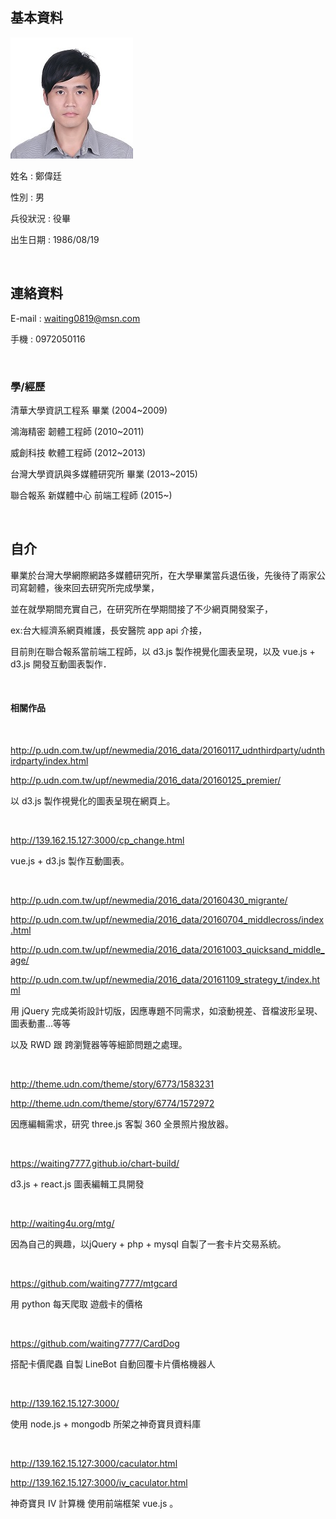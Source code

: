 ## 基本資料

![大頭照](h.jpg)

姓名 : 鄭偉廷

性別 : 男

兵役狀況 : 役畢

出生日期 : 1986/08/19

<br/>

## 連絡資料

E-mail : waiting0819@msn.com

手機 : 0972050116

<br/>

### 學/經歷

清華大學資訊工程系 畢業 (2004~2009)

鴻海精密  韌體工程師 (2010~2011)

威創科技  軟體工程師 (2012~2013)

台灣大學資訊與多媒體研究所 畢業 (2013~2015)

聯合報系 新媒體中心 前端工程師 (2015~)

<br/>

## 自介

畢業於台灣大學網際網路多媒體研究所，在大學畢業當兵退伍後，先後待了兩家公司寫韌體，後來回去研究所完成學業，

並在就學期間充實自己，在研究所在學期間接了不少網頁開發案子，

ex:台大經濟系網頁維護，長安醫院 app api 介接，

目前則在聯合報系當前端工程師，以 d3.js 製作視覺化圖表呈現，以及 vue.js + d3.js 開發互動圖表製作．

<br/>

#### 相關作品

<br/>

http://p.udn.com.tw/upf/newmedia/2016_data/20160117_udnthirdparty/udnthirdparty/index.html

http://p.udn.com.tw/upf/newmedia/2016_data/20160125_premier/

以 d3.js 製作視覺化的圖表呈現在網頁上。

<br/>

http://139.162.15.127:3000/cp_change.html

vue.js + d3.js 製作互動圖表。

<br/>

http://p.udn.com.tw/upf/newmedia/2016_data/20160430_migrante/

http://p.udn.com.tw/upf/newmedia/2016_data/20160704_middlecross/index.html

http://p.udn.com.tw/upf/newmedia/2016_data/20161003_quicksand_middle_age/

http://p.udn.com.tw/upf/newmedia/2016_data/20161109_strategy_t/index.html

用 jQuery 完成美術設計切版，因應專題不同需求，如滾動視差、音檔波形呈現、圖表動畫...等等

以及 RWD 跟 跨瀏覽器等等細節問題之處理。

<br/>

http://theme.udn.com/theme/story/6773/1583231

http://theme.udn.com/theme/story/6774/1572972

因應編輯需求，研究 three.js 客製 360 全景照片撥放器。

<br/>

https://waiting7777.github.io/chart-build/

d3.js + react.js 圖表編輯工具開發

<br/>

http://waiting4u.org/mtg/

因為自己的興趣，以jQuery + php + mysql 自製了一套卡片交易系統。

<br/>

https://github.com/waiting7777/mtgcard

用 python 每天爬取 遊戲卡的價格

<br/>

https://github.com/waiting7777/CardDog

搭配卡價爬蟲 自製 LineBot 自動回覆卡片價格機器人

<br/>

http://139.162.15.127:3000/

使用 node.js + mongodb 所架之神奇寶貝資料庫

<br/>

http://139.162.15.127:3000/caculator.html

http://139.162.15.127:3000/iv_caculator.html

神奇寶貝 IV 計算機 使用前端框架 vue.js 。

<br/>
